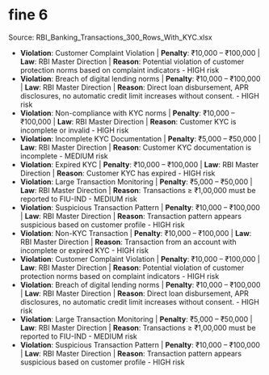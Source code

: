 # fine 6

Source: RBI_Banking_Transactions_300_Rows_With_KYC.xlsx

- **Violation**: Customer Complaint Violation | **Penalty**: ₹10,000 – ₹100,000 | **Law**: RBI Master Direction | **Reason**: Potential violation of customer protection norms based on complaint indicators - HIGH risk
- **Violation**: Breach of digital lending norms | **Penalty**: ₹10,000 – ₹100,000 | **Law**: RBI Master Direction | **Reason**: Direct loan disbursement, APR disclosures, no automatic credit limit increases without consent. - HIGH risk
- **Violation**: Non-compliance with KYC norms | **Penalty**: ₹10,000 – ₹100,000 | **Law**: RBI Master Direction | **Reason**: Customer KYC is incomplete or invalid - HIGH risk
- **Violation**: Incomplete KYC Documentation | **Penalty**: ₹5,000 – ₹50,000 | **Law**: RBI Master Direction | **Reason**: Customer KYC documentation is incomplete - MEDIUM risk
- **Violation**: Expired KYC | **Penalty**: ₹10,000 – ₹100,000 | **Law**: RBI Master Direction | **Reason**: Customer KYC has expired - HIGH risk
- **Violation**: Large Transaction Monitoring | **Penalty**: ₹5,000 – ₹50,000 | **Law**: RBI Master Direction | **Reason**: Transactions ≥ ₹1,00,000 must be reported to FIU-IND - MEDIUM risk
- **Violation**: Suspicious Transaction Pattern | **Penalty**: ₹10,000 – ₹100,000 | **Law**: RBI Master Direction | **Reason**: Transaction pattern appears suspicious based on customer profile - HIGH risk
- **Violation**: Non-KYC Transaction | **Penalty**: ₹10,000 – ₹100,000 | **Law**: RBI Master Direction | **Reason**: Transaction from an account with incomplete or expired KYC - HIGH risk
- **Violation**: Customer Complaint Violation | **Penalty**: ₹10,000 – ₹100,000 | **Law**: RBI Master Direction | **Reason**: Potential violation of customer protection norms based on complaint indicators - HIGH risk
- **Violation**: Breach of digital lending norms | **Penalty**: ₹10,000 – ₹100,000 | **Law**: RBI Master Direction | **Reason**: Direct loan disbursement, APR disclosures, no automatic credit limit increases without consent. - HIGH risk
- **Violation**: Large Transaction Monitoring | **Penalty**: ₹5,000 – ₹50,000 | **Law**: RBI Master Direction | **Reason**: Transactions ≥ ₹1,00,000 must be reported to FIU-IND - MEDIUM risk
- **Violation**: Suspicious Transaction Pattern | **Penalty**: ₹10,000 – ₹100,000 | **Law**: RBI Master Direction | **Reason**: Transaction pattern appears suspicious based on customer profile - HIGH risk